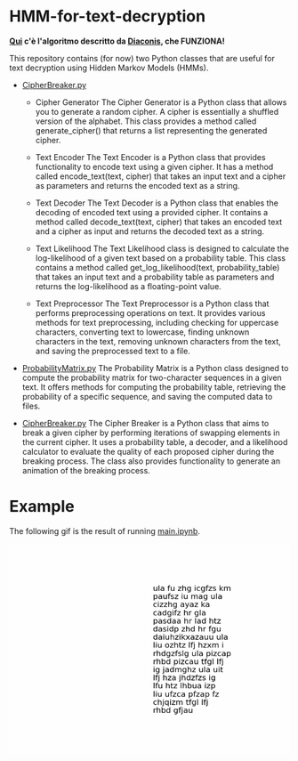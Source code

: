 # HMM-for-text-decryption

**[Qui](main.ipynb) c'è l'algoritmo descritto da [Diaconis](articles/MCMCRev.pdf), che FUNZIONA!**

This repository contains (for now) two Python classes that are useful for text decryption using Hidden Markov Models (HMMs).

- [CipherBreaker.py](src/CipherBreaker.py) 
    - Cipher Generator
        The Cipher Generator is a Python class that allows you to generate a random cipher. A cipher is essentially a shuffled version of the alphabet. This class provides a method called generate_cipher() that returns a list representing the generated cipher.

    - Text Encoder
        The Text Encoder is a Python class that provides functionality to encode text using a given cipher. It has a method called encode_text(text, cipher) that takes an input text and a cipher as parameters and returns the encoded text as a string.

    - Text Decoder
        The Text Decoder is a Python class that enables the decoding of encoded text using a provided cipher. It contains a method called decode_text(text, cipher) that takes an encoded text and a cipher as input and returns the decoded text as a string.

    - Text Likelihood
        The Text Likelihood class is designed to calculate the log-likelihood of a given text based on a probability table. This class contains a method called get_log_likelihood(text, probability_table) that takes an input text and a probability table as parameters and returns the log-likelihood as a floating-point value.

    - Text Preprocessor
        The Text Preprocessor is a Python class that performs preprocessing operations on text. It provides various methods for text preprocessing, including checking for uppercase characters, converting text to lowercase, finding unknown characters in the text, removing unknown characters from the text, and saving the preprocessed text to a file.



- [ProbabilityMatrix.py](src/ProbabilityMatrix.py) The Probability Matrix is a Python class designed to compute the probability matrix for two-character sequences in a given text. It offers methods for computing the probability table, retrieving the probability of a specific sequence, and saving the computed data to files.


- [CipherBreaker.py](src/CipherBreaker.py) The Cipher Breaker is a Python class that aims to break a given cipher by performing iterations of swapping elements in the current cipher. It uses a probability table, a decoder, and a likelihood calculator to evaluate the quality of each proposed cipher during the breaking process. The class also provides functionality to generate an animation of the breaking process.

# Example

The following gif is the result of running [main.ipynb](main.ipynb).

![](GIF/she%20is%20not.gif)
